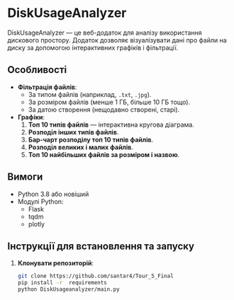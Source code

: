 # DiskUsageAnalyzer

DiskUsageAnalyzer — це веб-додаток для аналізу використання дискового простору. Додаток дозволяє візуалізувати дані про файли на диску за допомогою інтерактивних графіків і фільтрації.

## Особливості
- **Фільтрація файлів**:
  - За типом файлів (наприклад, `.txt`, `.jpg`).
  - За розміром файлів (менше 1 ГБ, більше 10 ГБ тощо).
  - За датою створення (нещодавно створені, старі).
- **Графіки**:
  1. **Топ 10 типів файлів** — інтерактивна кругова діаграма.
  2. **Розподіл інших типів файлів**.
  3. **Бар-чарт розподілу топ 10 типів файлів**.
  4. **Розподіл великих і малих файлів**.
  5. **Топ 10 найбільших файлів за розміром і назвою**.

## Вимоги
- Python 3.8 або новіший
- Модулі Python:
  - Flask
  - tqdm
  - plotly

## Інструкції для встановлення та запуску
1. **Клонувати репозиторій**:
   ```bash
   git clone https://github.com/santar4/Tour_5_Final
   pip install -r  requirements
   python DiskUsageanalyzer/main.py
